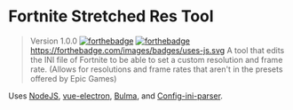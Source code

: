 # Fortnite Stretched Res Tool
> Version 1.0.0
[![forthebadge](https://forthebadge.com/images/badges/built-with-love.svg)](https://forthebadge.com) [![forthebadge](https://forthebadge.com/images/badges/made-with-vue.svg)](https://forthebadge.com) https://forthebadge.com/images/badges/uses-js.svg
A tool that edits the INI file of Fortnite to be able to set a custom resolution and frame rate. (Allows for resolutions and frame rates that aren't in the presets offered by Epic Games)

Uses [NodeJS](https://nodejs.org/en/), [vue-electron](https://simulatedgreg.gitbooks.io/electron-vue/content/en/), [Bulma](v), and [Config-ini-parser](https://www.npmjs.com/package/config-ini-parser).
